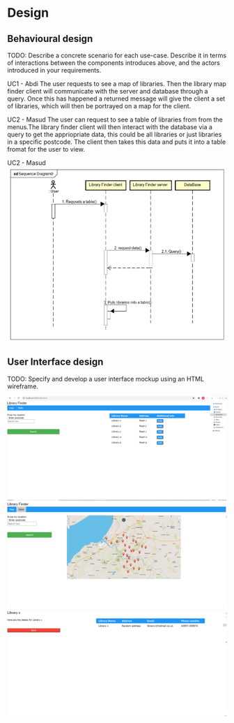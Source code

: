 # Design

## Behavioural design
TODO: Describe a concrete scenario for each use-case. 
Describe it in terms of interactions between the components introduces above, and the actors introduced in your requirements.

UC1 - Abdi
The user requests to see a map of libraries. Then the library map finder client will communicate with the server and database through a query. Once this has happened a returned message will give the client a set of libraries, which will then be portrayed on a map for the client.

UC2 - Masud 
The user can request to see a table of libraries from from the menus.The library finder client will then interact with the database via a query to get the appriopriate data, this could be all libraries or just libraries in a specific postcode. The client then takes this data and puts it into a table fromat for the user to view.

UC2 - Masud 
![Sequence Diagram](images/SequenceDiagram.png)

## User Interface design
TODO: Specify and develop a user interface mockup using an HTML wireframe.

![Insert your wireframe screenshots for each use-case here](images/wireframe1.PNG)
![Insert your wireframe screenshots for each use-case here](images/wireframe2.PNG)
![Insert your wireframe screenshots for each use-case here](images/wireframe3.PNG)

